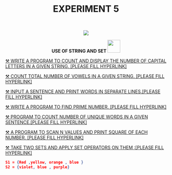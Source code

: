 <h1 align="center">EXPERIMENT 5</h1>
<!-- PROJECT LOGO -->
<br />
<p align="center">
  <a href="https://github.com/DHANOLA/CLASS-NOTIX/edit/root/SEMESTER%201/PYTHON%20PROGRAMMING%20LAB/EXPERIMENT%205">
    <img src="https://media.giphy.com/media/gKlzbbXy7OtZecLDGt/giphy.gif" >
  </a>

  

  <p align="center">
  <b>USE OF STRING AND SET <img src="https://media.giphy.com/media/ylyUQmwRhTyxiD5CFO/giphy.gif" width="40" height="40" /></b>
    <br />
   
  </p>
</p>



   <a href="" style="color: ">⚒️ WRITE A PROGRAM TO COUNT AND DISPLAY THE NUMBER OF CAPITAL LETTERS IN A GIVEN STRING. [PLEASE FILL HYPERLINK]</a><br />
  

<a href="" style="color: ">⚒️ COUNT TOTAL NUMBER OF VOWELS IN A GIVEN STRING. [PLEASE FILL HYPERLINK]</a><br /> 

<a href="" style="color: ">⚒️ INPUT A SENTENCE AND PRINT WORDS IN SEPARATE LINES.[PLEASE FILL HYPERLINK]</a><br />

 
 <a href="" style="color: ">⚒️ WRITE A PROGRAM TO FIND PRIME NUMBER.  [PLEASE FILL HYPERLINK]</a><br />

 <a href="" style="color: ">⚒️ PROGRAM TO COUNT NUMBER OF UNIQUE WORDS IN A GIVEN SENTENCE.[PLEASE FILL HYPERLINK]</a><br />
 
 <a href="" style="color: ">⚒️ A PROGRAM TO SCAN N VALUES AND PRINT SQUARE OF EACH NUMBER. [PLEASE FILL HYPERLINK]</a><br />
 
 
 <a href="" style="color: ">⚒️ TAKE TWO SETS AND APPLY SET OPERATORS ON THEM :[PLEASE FILL HYPERLINK]</a><br />



```json
S1 = {Red ,yellow, orange , blue }
S2 = {violet, blue , purple}
```
